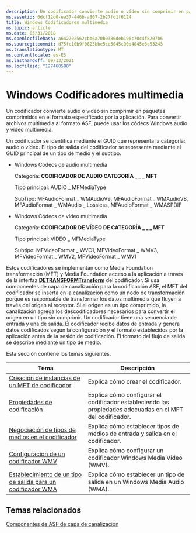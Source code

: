 ```yaml
---
description: Un codificador convierte audio o vídeo sin comprimir en paquetes comprimidos en el formato especificado por la aplicación. Para convertir archivos multimedia al formato ASF, puede usar los códecs Windows audio y vídeo multimedia.
ms.assetid: 6dcf12d0-ea37-446b-a807-2b27fd1f6124
title: Windows Codificadores multimedia
ms.topic: article
ms.date: 05/31/2018
ms.openlocfilehash: a642702562cbb6a70b0380deb196c70c4f8207b6
ms.sourcegitcommit: d75fc10b9f0825bbe5ce5045c90d4045e3c53243
ms.translationtype: MT
ms.contentlocale: es-ES
ms.lasthandoff: 09/13/2021
ms.locfileid: "127468580"
---
```

# <a name="windows-media-encoders"></a>Windows Codificadores multimedia

Un codificador convierte audio o vídeo sin comprimir en paquetes comprimidos en el formato especificado por la aplicación. Para convertir archivos multimedia al formato ASF, puede usar los códecs Windows audio y vídeo multimedia.

Un codificador se identifica mediante el GUID que representa la categoría: audio o vídeo. El tipo de salida del codificador se representa mediante el GUID principal de un tipo de medio y el subtipo.

-   Windows Códecs de audio multimedia

    Categoría: **CODIFICADOR DE AUDIO CATEGORÍA \_ \_ \_ MFT**

    Tipo principal: AUDIO \_ MFMediaType

    SubTipo: MFAudioFormat \_ WMAudioV9, MFAudioFormat \_ WMAudioV8, MFAudioFormat \_ WMAudio \_ Lossless, MFAudioFormat \_ WMASPDIF

-   Windows Códecs de vídeo multimedia

    Categoría: **CODIFICADOR DE VÍDEO DE CATEGORÍA \_ \_ \_ MFT**

    Tipo principal: VÍDEO \_ MFMediaType

    Subtipo: MFVideoFormat \_ WVC1, MFVideoFormat \_ WMV3, MFVideoFormat \_ WMV2, MFVideoFormat \_ WMV1

Estos codificadores se [](media-foundation-transforms.md) implementan como Media Foundation transformación (MFT) y Media Foundation acceso a la aplicación a través de la interfaz [**DETRANSFORMTransform**](/windows/desktop/api/mftransform/nn-mftransform-imftransform) del codificador. Si usa componentes de capa de canalización para la codificación ASF, el MFT del codificador se inserta en la canalización como un nodo de transformación porque es responsable de transformar los datos multimedia que fluyen a través del origen al receptor. Si el origen es un tipo comprimido, la canalización agrega los descodificadores necesarios para convertir el origen en un tipo sin comprimir. Un codificador tiene una secuencia de entrada y una de salida. El codificador recibe datos de entrada y genera datos codificados según la configuración y el formato establecidos por la aplicación antes de la sesión de codificación. El formato del flujo de salida se describe mediante un tipo de medio.

Esta sección contiene los temas siguientes.



| Tema                                                                              | Descripción                                                                                 |
|------------------------------------------------------------------------------------|---------------------------------------------------------------------------------------------|
| [Creación de instancias de un MFT de codificador](instantiating-the-encoder-mft.md)                  | Explica cómo crear el codificador.                                                         |
| [Propiedades de codificación](configuring-the-encoder.md)                                 | Explica cómo configurar el codificador estableciendo las propiedades adecuadas en el MFT del codificador. |
| [Negociación de tipos de medios en el codificador](media-type-negotiation-on-the-encoder.md) | Explica cómo establecer tipos de medios de entrada y salida en el codificador.                            |
| [Configuración de un codificador WMV](configuring-a-wmv-encoder.md)                         | Explica cómo configurar un codificador Windows Media Video (WMV).                              |
| [Establecimiento de un tipo de salida para un codificador WMA](configuring-a-wma-encoder.md)          | Explica cómo establecer un tipo de salida en un Windows Media Audio (WMA).                  |



 

## <a name="related-topics"></a>Temas relacionados

<dl> <dt>

[Componentes de ASF de capa de canalización](pipeline-layer-asf-components.md)
</dt> </dl>

 

 



